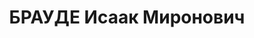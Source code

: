 ---
title: БРАУДЕ Исаак Миронович
description: 'Род. в 1898, Литва, г. Ковно (Каунас), еврей. Проживал: Сталино. Завод
  №144, начальник строительства

  Арестован 08.02.1937. 27.02.1939 – дело прекращено за смертью обвиняемого'
---